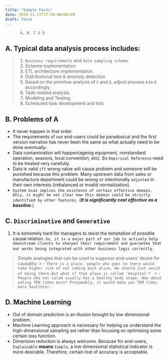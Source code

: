 ```yaml
---
title: "Simple Facts"
date: 2019-12-17T17:59:08+08:00
draft: false 
---
```

> ` A, B, C & D`

## A. Typical data analysis process includes:  
> 1. `Business requirements` and `data sampling scheme`.
> 2. Scheme implementation.    
> 3. ETL architecture implementation.   
> 4. Distributional test & anomaly detection  
> 5. Based on the primitive analysis of `C` and `D`, adjust process `A` to `D` accordingly.    
> 6. Task-related analysis.   
> 7. Modeling and Testing.     
> 8. Scheduled task development and test.

## B. Problems of **A**

- It never happen in that order.
- The requirements of our end-users could be paradoxical and the first version narrative has never been the same as what actually need to be done eventually. 
- Data contamination will happen(ageing equipment, nonstandard operation, seasons, local convention, etc). So `Empirical Reference` need to be treated very carefully. 
- Data is valid `iff` wrong value will cause problem and someone will be punished because this problem. Many upstream data from sales or manufacture department could be wrong or intentionally `adjusted` in their own interests (imbalanced or invalid normalization).
-  `System bias implies the existence of certain effective domain. Only, it might be not clear how this domain could be strictly identified by other features.` (***It is significantly cost effective as a baseline***.)

## C. `Discriminative` and `Generative`
1. It is extremely hard for managers to resist the temptation of possible causal relation. `So, it is a major part of our job to actively help downstream clients to sharpen their requirement and guarantee that our works being integrated with other business logic correctly`. 

>Simple analogies that can be used to suppress end-users' desire for causality:
    > - `There is a place, people who goes to there would take higher risk of not coming back alive. We should just avoid of being there.But what if that place is called 'Hospital'? `
    > - `People who eat salad usually has a healthy body shape. How about eating TEN times more? Presumably, it would make you TEM times more healthier. `
    
## D. Machine Learning 
- Out of domain prediction is an illusion brought by low dimensional problem. 
- Machine Learning approach is necessary for helping us understand the high-dimensional sampling set rather than focusing on optimizing some certain loss function. 
- Dimension reduction is always welcome. Because for end-users, `Explainable` **means** `Simple`, a low dimensional statistical indicator is more desirable. Therefore, certain lost of accuracy is acceptable.